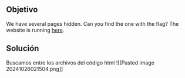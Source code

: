 ## Objetivo
We have several pages hidden. Can you find the one with the flag? The website is running [here](http://saturn.picoctf.net:50786/).

## Solución
Buscamos entre los archivos del código html
![[Pasted image 20241026021504.png]]

